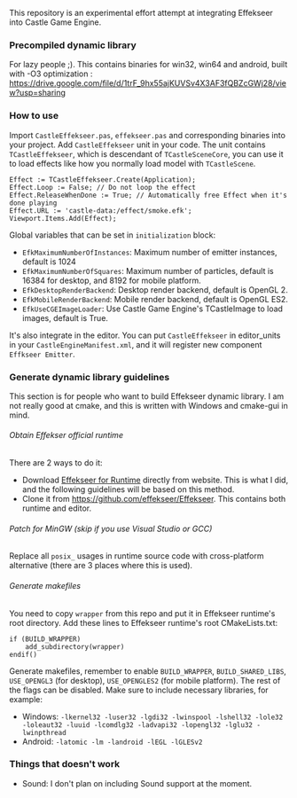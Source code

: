 This repository is an experimental effort attempt at integrating Effekseer into Castle Game Engine.

### Precompiled dynamic library
For lazy people ;). This contains binaries for win32, win64 and android, built with -O3 optimization : https://drive.google.com/file/d/1trF_9hx55ajKUVSv4X3AF3fQBZcGWj28/view?usp=sharing

### How to use

Import `CastleEffekseer.pas`, `effekseer.pas` and corresponding binaries into your project.  Add `CastleEffekseer` unit in your code. The unit contains `TCastleEffekseer`, which is descendant of `TCastleSceneCore`, you can use it to load effects like how you normally load model with `TCastleScene`.

```delphi
Effect := TCastleEffekseer.Create(Application);
Effect.Loop := False; // Do not loop the effect
Effect.ReleaseWhenDone := True; // Automatically free Effect when it's done playing
Effect.URL := 'castle-data:/effect/smoke.efk';
Viewport.Items.Add(Effect);
```

Global variables that can be set in `initialization` block:

-   `EfkMaximumNumberOfInstances`: Maximum number of emitter instances, default is 1024
-   `EfkMaximumNumberOfSquares`: Maximum number of particles, default is 16384 for desktop, and 8192 for mobile platform.
-   `EfkDesktopRenderBackend`: Desktop render backend, default is OpenGL 2.
-   `EfkMobileRenderBackend`: Mobile render backend, default is OpenGL ES2.
-   `EfkUseCGEImageLoader`: Use Castle Game Engine's TCastleImage to load images, default is True.

It's also integrate in the editor. You can put `CastleEffekseer` in editor_units in your `CastleEngineManifest.xml`, and it will register new component `Effkseer Emitter`.

### Generate dynamic library guidelines
This section is for people who want to build Effekseer dynamic library. I am not really good at cmake, and this is written with Windows and cmake-gui in mind.

###### Obtain Effekser official runtime
There are 2 ways to do it:
- Download [Effekseer for Runtime](https://effekseer.github.io/en/download.html "Effekseer for Runtime") directly from website. This is what I did, and the following guidelines will be based on this method.
- Clone it from https://github.com/effekseer/Effekseer. This contains both runtime and editor.

###### Patch for MinGW (skip if you use Visual Studio or GCC)
Replace all `posix_` usages in runtime source code with cross-platform alternative (there are 3 places where this is used).

###### Generate makefiles
You need to copy `wrapper` from this repo and put it in Effekseer runtime's root directory.
Add these lines to Effekseer runtime's root CMakeLists.txt:

    if (BUILD_WRAPPER)
        add_subdirectory(wrapper)
    endif()
Generate makefiles, remember to enable `BUILD_WRAPPER`, `BUILD_SHARED_LIBS`, `USE_OPENGL3` (for desktop), `USE_OPENGLES2` (for mobile platform). The rest of the flags can be disabled.
Make sure to include necessary libraries, for example:
- Windows: `-lkernel32 -luser32 -lgdi32 -lwinspool -lshell32 -lole32 -loleaut32 -luuid -lcomdlg32 -ladvapi32 -lopengl32 -lglu32 -lwinpthread`
- Android: `-latomic -lm -landroid -lEGL -lGLESv2`

### Things that doesn't work
- Sound: I don't plan on including Sound support at the moment.
